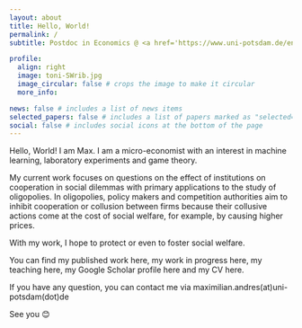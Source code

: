 ```yaml
---
layout: about
title: Hello, World!
permalink: /
subtitle: Postdoc in Economics @ <a href='https://www.uni-potsdam.de/en/university-of-potsdam'>Universität Potsdam</a> and <a href='https://berlinschoolofeconomics.de/home'>the Berlin School of Economics</a>

profile:
  align: right
  image: toni-SWrib.jpg
  image_circular: false # crops the image to make it circular
  more_info: 

news: false # includes a list of news items
selected_papers: false # includes a list of papers marked as "selected={true}"
social: false # includes social icons at the bottom of the page
---
```


Hello, World! I am Max. I am a micro-economist with an interest in machine learning, laboratory experiments and game theory.

My current work focuses on questions on the effect of institutions on cooperation in social dilemmas with primary applications to the study of oligopolies. 
In oligopolies, policy makers and competition authorities aim to inhibit cooperation or collusion between firms because their collusive actions come at the cost of social welfare, for example, by causing higher prices. 

With my work, I hope to protect or even to foster social welfare.

You can find my published work here, my work in progress here, my teaching here, my Google Scholar profile here and my CV here.

If you have any question, you can contact me via maximilian.andres(at)uni-potsdam(dot)de

See you 😊

